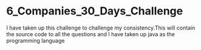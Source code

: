 # 6_Companies_30_Days_Challenge
I have taken up this challenge to challenge my consistency.This will contain the source code to all the questions and I have taken up java as the programming language
